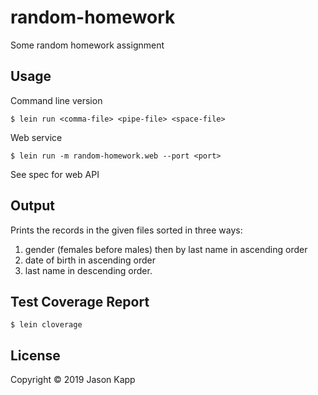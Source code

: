 # random-homework

Some random homework assignment


## Usage

Command line version

```
$ lein run <comma-file> <pipe-file> <space-file>
```

Web service
```
$ lein run -m random-homework.web --port <port> 
```

See spec for web API


## Output
Prints the records in the given files sorted in three ways:
1.  gender (females before males) then by last name in ascending order
1.  date of birth in ascending order
1.  last name in descending order.

## Test Coverage Report

`$ lein cloverage`

## License

Copyright © 2019 Jason Kapp 
